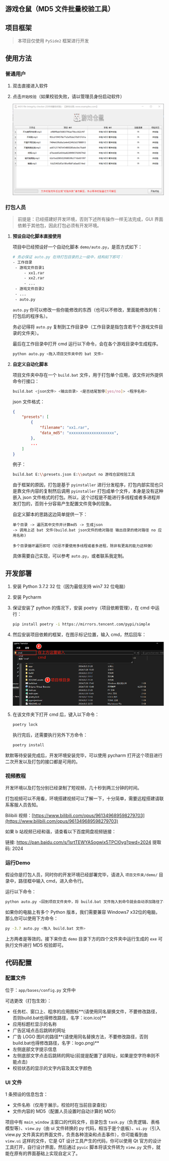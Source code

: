 ##  游戏仓鼠（MD5 文件批量校验工具）

## 项目框架

> 本项目仅使用 `PySide2` 框架进行开发

## 使用方法

### 普通用户

1. 双击直接进入软件

2. 点击`开始校验`（如果校验失败，请以管理员身份启动软件）

   ![截图_20240804191318](README.assets/截图_20240804191318.png)

### 打包人员

> 前提是：已经搭建好开发环境，否则下述所有操作一样无法完成，GUI 界面依赖于其他包，因此打包必须有开发环境。

1. **预设自动化脚本直接使用**

   项目中已经预设好一个自动化脚本 `demo/auto.py`，是否方式如下：

   ```bash
   # 务必保证 auto.py 在待打包目录的上一级中，结构如下即可：
   - 工作目录
   	- 游戏文件目录1
   		- xx1.rar
   		- xx2.rar
   		- ...
   	- 游戏文件目录2
   	- ...
   	- auto.py
   ```

   `auto.py` 你可以修改一些你能修改的东西（也可以不修改，里面能修改的有：打包后的程序名）。

   务必记得将 `auto.py` 复制到工作目录中（工作目录是指包含若干个游戏文件目录的文件夹）。

   最后在工作目录中打开 cmd 运行以下命令，会在各个游戏目录中生成程序。

   ```bash
   python auto.py <拖入项目文件夹中的 bat 文件>
   ```

2. **自定义自动化脚本**

   项目文件夹中存在一个 `build.bat` 文件，用于打包单个应用，该文件对外提供命令行接口：

   ```bash
   build.bat <json文件> <输出目录> <是否结尾暂停[yes/no]> <程序名称>
   ```

   json 文件格式：

   ```json
   {
       "presets": [
           {
               "filename": "xx1.rar",
               "data_md5": "xxxxxxxxxxxxxxxxxxxx",
           },
           ...
       ]
   }
   ```

   例子：

   ```bash
   build.bat E:\\presets.json E:\\output no 游戏仓鼠校验工具
   ```

   由于框架的原因，打包是基于 `pyinstaller` 进行分发程序，打包内部实现也只是靠文件内容的复制然后调用 `pyinstaller` 打包成单个文件，本身是没有这种嵌入 json 文件格式的打包。所以，这个过程是不能进行多线程或者多进程并发打包的，否则十分容易产生配置文件竞争的现象。

   自定义脚本的思路这边简单提供一下：

   ```
   单个目录 -> 遍历其中文件并计算md5 -> 生成json
   -> 调用上述 bat 文件(build.bat json文件的绝对路径 输出目录的绝对路径 no 应用名称)
   
   多个目录循环遍历即可（切忌不要使用多线程或者多进程，除非有更高的能力这样做）
   ```

   具体需要自己实现，可以参考 `auto.py`，或者联系我定制。

## 开发部署

1. 安装 Python 3.7.2 32 位（因为最低支持 win7 32 位电脑）

2. 安装 Pycharm
   
3. 保证安装了 python 的情况下，安装 poetry（项目依赖管理），在 cmd 中运行：

   ```bash
   pip install poetry -i https://mirrors.tencent.com/pypi/simple
   ```

4. 然后安装项目依赖的框架，在图示标记位置，输入 cmd，然后回车：

   ![截图_20240802230524](README.assets/截图_20240802230524.png)

5. 在该文件夹下打开 cmd 后，键入以下命令：

   ```bash
   poetry lock
   ```

   执行完后，还需要执行另外下方命令：

   ```bash
   poetry install
   ```

默默等待安装完成后，开发环境安装完毕，可以使用 pycharm 打开这个项目进行二次开发以及打包的接口都是可用的。

### 视频教程

开发环境以及打包分别已经录制了短视频，几十秒到两三分钟的时间。

打包视频可以不用看，环境搭建视频可以了解一下，十分简单，需要远程搭建请联系客服人员告知。

Bilibili 视频：[https://www.bilibili.com/opus/961349689598279703](https://www.bilibili.com/opus/961349689598279703)

如果 b 站视频已经和谐，请查看以下百度网盘视频链接：

链接: https://pan.baidu.com/s/1srtTEWYASogwix5TPCl0yg?pwd=2024   提取码: 2024 

### 运行Demo

假设你是打包人员，同时你的开发环境已经部署完毕，请进入 `项目文件夹/demo/` 目录中，路径框中输入 cmd，进入命令行。

运行以下命令：

```bash
python auto.py <回到项目文件夹中，将 build.bat 文件拖入到命令就会自动添加路径了>
```

如果你的电脑上有多个 Python 版本，我们需要兼容 Windows7 x32位的电脑，那么你可以使用下方命令：

```bash
py -3.7 auto.py <拖入 build.bat 文件>
```

上方两者是等效的。接下来你去 `demo` 目录下方的四个文件夹中运行生成的 `exe` 可执行文件进行 MD5 校验即可。

## 代码配置

### 配置文件

位于：`app/bases/config.py` 文件中

可选更改（打包生效）：

- 任务栏、窗口上、程序的应用图标**(请使用同名替换文件，不要修改路径，否则build.bat也得修改路径，名字：icon.ico)**
- 应用标题栏显示的名称
- 广告区域点击后跳转的网址
- 广告 LOGO 图片的路径**(请使用同名替换方法，不要修改路径，否则build.bat也得修改路径，名字：logo.png)**
- 左侧底部文字提示信息
- 左侧底部文字点击后跳转的网址(前提是配置了该网址，如果是空字符串则不能点击)
- 校验状态的显示的文字内容及其文字颜色

### UI 文件

1 条预设的信息包含：

- 文件名称（仅用于展示，校验时在当前目录查找）
- 文件内容的 MD5（配置人员设置时自动计算的 MD5）

项目中有  `main_window` 主窗口的代码文件，目录包含 `task.py`（负责逻辑、表格模型等）、`view.py`（由 ui 文件转换的 py 代码，相当于是个底板）、`ui.py`（引入 view.py 文件真实的界面文件，负责各种渲染和点击事件），你可能看到由 `view.ui` 这样的文件，它是 QT 设计工具产生的代码，你可以使用 Qt 官方的设计工具打开，自行设计界面，然后通过 `pyuic` 脚本将该文件转为 `view.py` 文件，就能在原有的界面基础上实现自定义了。
